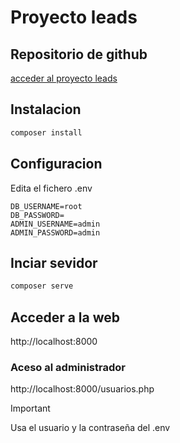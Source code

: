 # Proyecto leads

## Repositorio de github 

[acceder al proyecto leads](https://github.com/cesargm1/leads/)

## Instalacion

```bash
composer install
```

## Configuracion

Edita el fichero .env

```env
DB_USERNAME=root
DB_PASSWORD=
ADMIN_USERNAME=admin
ADMIN_PASSWORD=admin
```

## Inciar sevidor

```bash
composer serve
```

## Acceder a la web

http://localhost:8000

### Aceso al administrador

http://localhost:8000/usuarios.php

> [!IMPORTANT]
> Usa el usuario y la contraseña del .env
